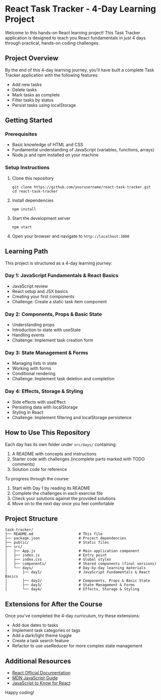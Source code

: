 # React Task Tracker - 4-Day Learning Project

Welcome to this hands-on React learning project! This Task Tracker application is designed to teach you React fundamentals in just 4 days through practical, hands-on coding challenges.

## Project Overview

By the end of this 4-day learning journey, you'll have built a complete Task Tracker application with the following features:
- Add new tasks
- Delete tasks
- Mark tasks as complete
- Filter tasks by status
- Persist tasks using localStorage

## Getting Started

### Prerequisites
- Basic knowledge of HTML and CSS
- Fundamental understanding of JavaScript (variables, functions, arrays)
- Node.js and npm installed on your machine

### Setup Instructions
1. Clone this repository
   ```
   git clone https://github.com/yourusername/react-task-tracker.git
   cd react-task-tracker
   ```

2. Install dependencies
   ```
   npm install
   ```

3. Start the development server
   ```
   npm start
   ```

4. Open your browser and navigate to `http://localhost:3000`

## Learning Path

This project is structured as a 4-day learning journey:

### Day 1: JavaScript Fundamentals & React Basics
- JavaScript review
- React setup and JSX basics
- Creating your first components
- Challenge: Create a static task item component

### Day 2: Components, Props & Basic State
- Understanding props
- Introduction to state with useState
- Handling events
- Challenge: Implement task creation form

### Day 3: State Management & Forms
- Managing lists in state
- Working with forms
- Conditional rendering
- Challenge: Implement task deletion and completion

### Day 4: Effects, Storage & Styling
- Side effects with useEffect
- Persisting data with localStorage
- Styling in React
- Challenge: Implement filtering and localStorage persistence

## How to Use This Repository

Each day has its own folder under `src/days/` containing:
1. A README with concepts and instructions
2. Starter code with challenges (incomplete parts marked with TODO comments)
3. Solution code for reference

To progress through the course:

1. Start with Day 1 by reading its README
2. Complete the challenges in each exercise file
3. Check your solutions against the provided solutions
4. Move on to the next day once you feel comfortable

## Project Structure

```
task-tracker/
├── README.md                     # This file
├── package.json                  # Project dependencies
├── public/                       # Static files
├── src/
│   ├── App.js                    # Main application component
│   ├── index.js                  # Entry point
│   ├── index.css                 # Global styles
│   ├── components/               # Shared components (final versions)
│   └── days/                     # Day-by-day learning materials
│       ├── day1/                 # JavaScript Fundamentals & React Basics
│       ├── day2/                 # Components, Props & Basic State
│       ├── day3/                 # State Management & Forms
│       └── day4/                 # Effects, Storage & Styling
```

## Extensions for After the Course

Once you've completed the 4-day curriculum, try these extensions:
- Add due dates to tasks
- Implement task categories or tags
- Add a dark/light theme toggle
- Create a task search feature
- Refactor to use useReducer for more complex state management

## Additional Resources

- [React Official Documentation](https://reactjs.org/docs/getting-started.html)
- [MDN JavaScript Guide](https://developer.mozilla.org/en-US/docs/Web/JavaScript/Guide)
- [JavaScript to Know for React](https://kentcdodds.com/blog/javascript-to-know-for-react)

Happy coding!